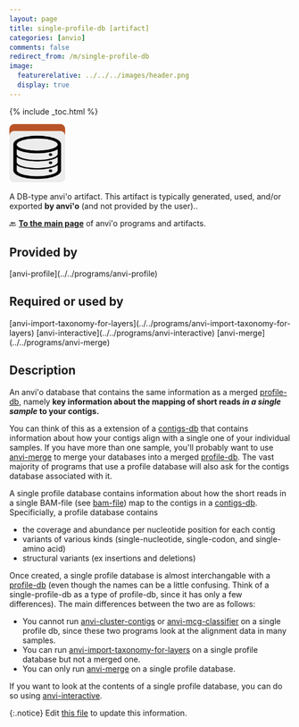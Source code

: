 ```yaml
---
layout: page
title: single-profile-db [artifact]
categories: [anvio]
comments: false
redirect_from: /m/single-profile-db
image:
  featurerelative: ../../../images/header.png
  display: true
---
```



{% include _toc.html %}


<img src="../../images/icons/DB.png" alt="DB" style="width:100px; border:none" />

A DB-type anvi'o artifact. This artifact is typically generated, used, and/or exported **by anvi'o** (and not provided by the user)..

🔙 **[To the main page](../../)** of anvi'o programs and artifacts.

## Provided by


<p style="text-align: left" markdown="1"><span class="artifact-p">[anvi-profile](../../programs/anvi-profile)</span></p>


## Required or used by


<p style="text-align: left" markdown="1"><span class="artifact-r">[anvi-import-taxonomy-for-layers](../../programs/anvi-import-taxonomy-for-layers)</span> <span class="artifact-r">[anvi-interactive](../../programs/anvi-interactive)</span> <span class="artifact-r">[anvi-merge](../../programs/anvi-merge)</span></p>


## Description

An anvi'o database that contains the same information as a merged <span class="artifact-n">[profile-db](/software/anvio/help/main/artifacts/profile-db)</span>, namely **key information about the mapping of short reads *in a single sample* to your contigs.** 

You can think of this as a extension of a <span class="artifact-n">[contigs-db](/software/anvio/help/main/artifacts/contigs-db)</span> that contains information about how your contigs align with a single one of your individual samples. If you have more than one sample, you'll probably want to use <span class="artifact-n">[anvi-merge](/software/anvio/help/main/programs/anvi-merge)</span> to merge your databases into a merged <span class="artifact-n">[profile-db](/software/anvio/help/main/artifacts/profile-db)</span>. The vast majority of programs that use a profile database will also ask for the contigs database associated with it. 

A single profile database contains information about how the short reads in a single BAM-file (see <span class="artifact-n">[bam-file](/software/anvio/help/main/artifacts/bam-file)</span>) map to the contigs in a <span class="artifact-n">[contigs-db](/software/anvio/help/main/artifacts/contigs-db)</span>. Specificially, a profile database contains 
* the coverage and abundance per nucleotide position for each contig 
* variants of various kinds (single-nucleotide, single-codon, and single-amino acid)
* structural variants (ex insertions and deletions)

Once created, a single profile database is almost interchangable with a <span class="artifact-n">[profile-db](/software/anvio/help/main/artifacts/profile-db)</span> (even though the names can be a little confusing. Think of a single-profile-db as a type of profile-db, since it has only a few differences). The main differences between the two are as follows: 
* You cannot run <span class="artifact-n">[anvi-cluster-contigs](/software/anvio/help/main/programs/anvi-cluster-contigs)</span> or <span class="artifact-n">[anvi-mcg-classifier](/software/anvio/help/main/programs/anvi-mcg-classifier)</span> on a single profile db, since these two programs look at the alignment data in many samples. 
* You can run <span class="artifact-n">[anvi-import-taxonomy-for-layers](/software/anvio/help/main/programs/anvi-import-taxonomy-for-layers)</span> on a single profile database but not a merged one. 
* You can only run <span class="artifact-n">[anvi-merge](/software/anvio/help/main/programs/anvi-merge)</span> on a single profile database.

If you want to look at the contents of a single profile database, you can do so using <span class="artifact-n">[anvi-interactive](/software/anvio/help/main/programs/anvi-interactive)</span>. 


{:.notice}
Edit [this file](https://github.com/merenlab/anvio/tree/master/anvio/docs/artifacts/single-profile-db.md) to update this information.

